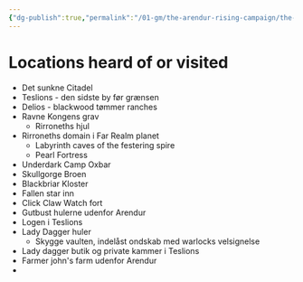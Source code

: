 ```yaml
---
{"dg-publish":true,"permalink":"/01-gm/the-arendur-rising-campaign/the-shadow-company/bible/player-vault/locations-heard-of-or-visited/","title":"Locations"}
---
```


# Locations heard of or visited
- Det sunkne Citadel
- Teslions - den sidste by før grænsen
- Delios - blackwood tømmer ranches
- Ravne Kongens grav
	- Rirroneths hjul
- Rirroneths domain i Far Realm planet
	- Labyrinth caves of the festering spire
	- Pearl Fortress
- Underdark Camp Oxbar
- Skullgorge Broen
- Blackbriar Kloster
- Fallen star inn
- Click Claw Watch fort
- Gutbust hulerne udenfor Arendur
- Logen i Teslions
- Lady Dagger huler
	- Skygge vaulten, indelåst ondskab med warlocks velsignelse
- Lady dagger butik og private kammer i Teslions
- Farmer john's farm udenfor Arendur
- 